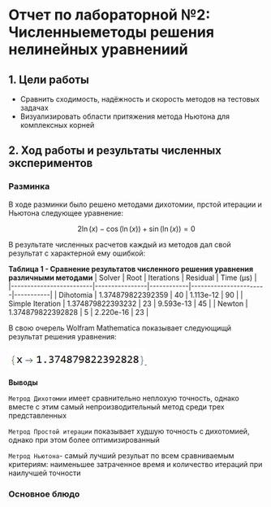# Отчет по лабораторной №2: Численныеметоды решения нелинейных уравнениий

## 1. Цели работы
- Сравнить сходимость, надёжность и скорость методов на тестовых задачах
- Визуализировать области притяжения метода Ньютона для комплексных корней

## 2. Ход работы и результаты численных экспериментов

### Разминка

В ходе разминки было решено методами дихотомии, прстой итерации и Ньютона следующее уравнение: 

$$2\ln(x) - \cos(\ln(x)) + \sin(\ln(x)) = 0$$

В результате численных расчетов каждый из методов дал свой результат с характерной ему ошибкой:

**Таблица 1 - Сравнение результатов численного решения уравнения различными методами**
| Solver                  | Root           | Iterations | Residual              | Time (μs) |
|-------------------------|----------------|------------|-----------------------|-----------|
| Dihotomia               | 1.374879822392359   | 40         | 1.113e-12             | 90        |
| Simple Iteration        | 1.374879822393232   | 23         | 9.593e-13             | 45        |
| Newton                  | 1.374879822392828   | 5          | 2.220e-16             | 23        |

В свою очерель Wolfram Mathematica показывает следующищй результат решения уравнения: 

![](../images/lab2/wolframsolution.png)



**Выводы**

`Метрод Дихотомии` имеет сравнительно неплохую точность, однако вместе с этим самый непроизводительный метод среди трех представленных

`Метрод Простой итерации` показывает худшую точность с дихотомией, однако при этом более оптимизированный

`Метрод Ньютона`- самый лучший резульат по всем сравниваемым критериям: наименьшее затраченное время и количество итераций при наилучшей точности

 ### Основное блюдо

 

 






